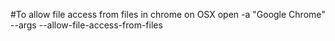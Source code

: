 #To allow file access from files in chrome on OSX
open -a "Google Chrome" --args --allow-file-access-from-files